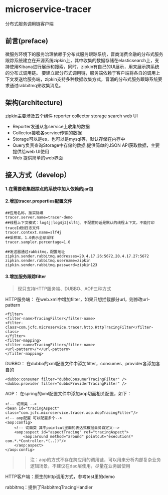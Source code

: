 # microservice-tracer
分布式服务调用链客户端

## 前言(preface)
微服务环境下的服务治理依赖于分布式服务跟踪系统，晋商消费金融的分布式服务跟踪系统建立在开源系统zipkin上，其中收集的数据存储在elasticsearch上，支持使用Kibana进行展示和搜索，同时，zipkin有自己的UI展示，用来展示跨系统的分布式调用链。
要建立起分布式调用链，服务端依赖于客户端将各自的调用上下文发送给服务端，zipkin支持多种数据收集方式，晋消的分布式服务跟踪系统要求通过rabbitmq来收集消息。

## 架构(architecture)
zipkin主要涉及五个组件 reporter collector storage search web UI 
*  Reporter发送从各service上收集的数据
*  Collector接收各service传输的数据
*  Storage可以是es，也可以是mysql等，默认存储在内存中
*  Query负责查询Storage中存储的数据,提供简单的JSON API获取数据，主要提供给web UI使用
*  Web 提供简单的web界面

## 接入方式（develop） 
#### 1.在需要收集跟踪点的系统中加入依赖的jar包 

#### 2.增加tracer.properties配置文件 

```
##应用名称，按实际填
tracer.server.name=tracer-demo 
##线程上下文模式：log4j|log4j2|slf4j，不配置的话是默认的线程上下文，不能打印traceId到日志文件
tracer.context.name=slf4j 
##采样率，1.0表示全部采样
tracer.sampler.percentage=1.0 
 
##发送器通过rabbitmq，配置地址
zipkin.sender.rabbitmq.addresses=20.4.17.26:5672,20.4.17.27:5672 
zipkin.sender.rabbitmq.username=zipkin 
zipkin.sender.rabbitmq.password=zipkin123 
```

#### 3.增加服务跟踪filter
>现只支持HTTP服务端、DUBBO、AOP三种方式 

HTTP服务端： 
    在web.xml中增加filter，如果只想拦截部分url，则修改url-pattern
```
<filter>
<filter-name>TracingFilter</filter-name>
<filter-class>com.jcfc.microservice.tracer.http.HttpTracingFilter</filter-class>
</filter>
<filter-mapping>
<filter-name>TracingFilter</filter-name>
<url-pattern>/*</url-pattern>
</filter-mapping>
```
DUBBO： 
    在dubbo的xml配置文件中添加filter，consumer、provider各添加各自的 
```
<dubbo:consumer filter="dubboConsumerTracingFilter" /> 
<dubbo:provider filter="dubboProviderTracingFilter" /> 
```
AOP： 
在spring的xml配置文件中添加aop切面相关配置，如下：
```
<!-- 切面类 -->
<bean id="tracingAspect" class="com.jcfc.microservice.tracer.aop.AopTracingFilter"/>
<!-- aop配置 可以配置多个-->
<aop:config>
    <!-- 切面类 其中pointcut里面的表达式根据业务自定义-->
    <aop:aspect id="aspectTracing" ref="tracingAspect">
        <aop:around method="around" pointcut="execution(* com.*.*Controller.*(..))"/>
    </aop:aspect>
</aop:config>
```
>>注：aop的方式不存在跨应用的调用链，可以用来分析内部复杂业务逻辑场景，不建议在dao层使用，尽量在业务层使用

HTTP客户端：原生的http调用方式，参考test里的demo

rabbitmq：提供了RabbitmqTracingHandler

